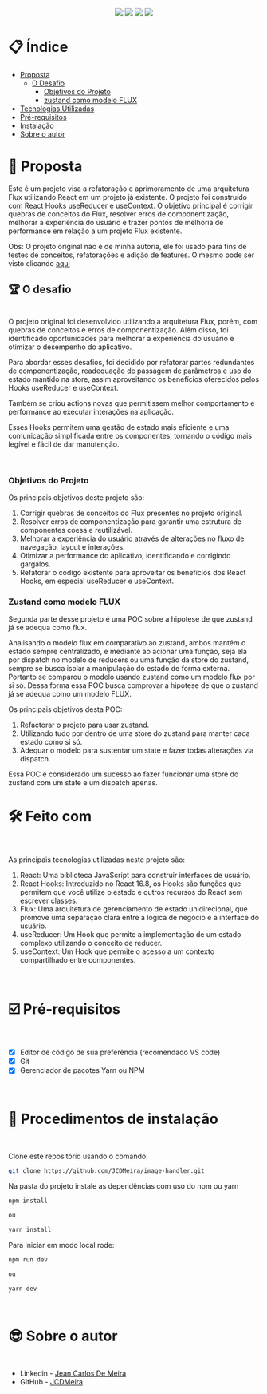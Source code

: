 <p align="center">
  <image
  src="https://img.shields.io/github/languages/count/JCDMeira/image-handler"
  />
  <image
  src="https://img.shields.io/github/languages/top/JCDMeira/image-handler"
  />
  <image
  src="https://img.shields.io/github/last-commit/JCDMeira/image-handler"
  />
  <image
  src="https://img.shields.io/github/watchers/JCDMeira/image-handler?style=social"
  />
</p>

# 📋 Índice

- [Proposta](#id01)
  - [O Desafio](#id01.1)
    - [Objetivos do Projeto ](#id01.1.1)
    - [zustand como modelo FLUX ](#id01.1.2)
- [Tecnologias Utilizadas](#id02)
- [Pré-requisitos](#id03)
- [Instalação](#id04)
- [Sobre o autor](#id05)

# 🚀 Proposta <a name="id01"></a>

Este é um projeto visa a refatoração e aprimoramento de uma arquitetura Flux utilizando React em um projeto já existente.
O projeto foi construído com React Hooks useReducer e useContext.
O objetivo principal é corrigir quebras de conceitos do Flux, resolver erros de componentização, melhorar a experiência do usuário e trazer pontos de melhoria de performance em relação a um projeto Flux existente.

Obs: O projeto original não é de minha autoria, ele foi usado para fins de testes de conceitos, refatorações e adição de features. O mesmo pode ser visto clicando [aqui](https://github.com/JirlanSouza/imager)

## :trophy: O desafio <a name="id01.1"></a>

<br />
O projeto original foi desenvolvido utilizando a arquitetura Flux, porém, com quebras de conceitos e erros de componentização. Além disso, foi identificado oportunidades para melhorar a experiência do usuário e otimizar o desempenho do aplicativo.

Para abordar esses desafios, foi decidido por refatorar partes redundantes de componentização, readequação de passagem de parâmetros e uso do estado mantido na store, assim aproveitando os benefícios oferecidos pelos Hooks useReducer e useContext.

Também se criou actions novas que permitissem melhor comportamento e performance ao executar interações na aplicação.

Esses Hooks permitem uma gestão de estado mais eficiente e uma comunicação simplificada entre os componentes, tornando o código mais legível e fácil de dar manutenção.

<br />

### Objetivos do Projeto <a name="id01.1.1"></a>

Os principais objetivos deste projeto são:

1. Corrigir quebras de conceitos do Flux presentes no projeto original.
2. Resolver erros de componentização para garantir uma estrutura de componentes coesa e reutilizável.
3. Melhorar a experiência do usuário através de alterações no fluxo de navegação, layout e interações.
4. Otimizar a performance do aplicativo, identificando e corrigindo gargalos.
5. Refatorar o código existente para aproveitar os benefícios dos React Hooks, em especial useReducer e useContext.

### Zustand como modelo FLUX <a name="id01.1.2"></a>

Segunda parte desse projeto é uma POC sobre a hipotese de que zustand já se adequa como flux.

Analisando o modelo flux em comparativo ao zustand, ambos mantém o estado sempre centralizado, e mediante ao acionar uma função, sejá ela por dispatch no modelo de reducers ou uma função da store do zustand, sempre se busca isolar a manipulação do estado de forma externa.
Portanto se comparou o modelo usando zustand como um modelo flux por si só. Dessa forma essa POC busca comprovar a hipotese de que o zustand já se adequa como um modelo FLUX.

Os principais objetivos desta POC:

1. Refactorar o projeto para usar zustand.
2. Utilizando tudo por dentro de uma store do zustand para manter cada estado como si só.
3. Adequar o modelo para sustentar um state e fazer todas alterações via dispatch.

Essa POC é considerado um sucesso ao fazer funcionar uma store do zustand com um state e um dispatch apenas.

# 🛠 Feito com <a name="id02"></a>

<br />

As principais tecnologias utilizadas neste projeto são:

1. React: Uma biblioteca JavaScript para construir interfaces de usuário.
2. React Hooks: Introduzido no React 16.8, os Hooks são funções que permitem que você utilize o estado e outros recursos do React sem escrever classes.
3. Flux: Uma arquitetura de gerenciamento de estado unidirecional, que promove uma separação clara entre a lógica de negócio e a interface do usuário.
4. useReducer: Um Hook que permite a implementação de um estado complexo utilizando o conceito de reducer.
5. useContext: Um Hook que permite o acesso a um contexto compartilhado entre componentes.

<br />

# ☑️ Pré-requisitos <a name="id03"></a>

<br />

- [x] Editor de código de sua preferência (recomendado VS code)
- [x] Git
- [x] Gerenciador de pacotes Yarn ou NPM

<br />

# 📝 Procedimentos de instalação <a name="id04"></a>

<br />

Clone este repositório usando o comando:

```bash
git clone https://github.com/JCDMeira/image-handler.git
```

Na pasta do projeto instale as dependências com uso do npm ou yarn

```bash
npm install

ou

yarn install
```

Para iniciar em modo local rode:

```bash
npm run dev

ou

yarn dev
```

<br />

# :sunglasses: Sobre o autor <a name="id05"></a>

<br />

- Linkedin - [Jean Carlos De Meira](https://www.linkedin.com/in/jeanmeira/)
- GitHub - [JCDMeira](https://github.com/JCDMeira)
